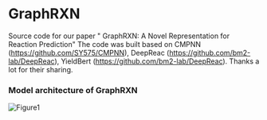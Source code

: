 # GraphRXN
Source code for our paper "	GraphRXN: A Novel Representation for Reaction Prediction"
The code was built based on CMPNN (https://github.com/SY575/CMPNN), DeepReac (https://github.com/bm2-lab/DeepReac), YieldBert (https://github.com/bm2-lab/DeepReac).
Thanks a lot for their sharing.


### **Model architecture of GraphRXN**
![Figure1](https://github.com/jidushanbojue/GraphRXN/tree/master/picture/Figure1.png "Figure 1")
